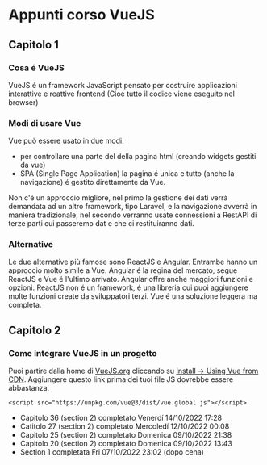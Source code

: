 # Appunti corso VueJS
## Capitolo 1
### **Cosa é VueJS**

VueJS é un framework JavaScript pensato per costruire applicazioni interattive e reattive frontend (Cioé tutto il codice viene eseguito nel browser)

### **Modi di usare Vue**

Vue può essere usato in due modi:
- per controllare una parte del della pagina html (creando widgets gestiti da vue)
- SPA (Single Page Application) la pagina é unica e tutto (anche la navigazione) é gestito direttamente da Vue.

Non c'é un approccio migliore, nel primo la gestione dei dati verrà demandata ad un altro framework, tipo Laravel, e la navigazione avverrà in maniera tradizionale, nel secondo verranno usate connessioni a RestAPI di terze parti cui passeremo dat e che ci restituiranno dati.

### **Alternative**
Le due alternative più famose sono ReactJS e Angular. Entrambe hanno un approccio molto simile a Vue. Angular é la regina del mercato, segue ReactJS e Vue é l'ultimo arrivato.
Angular offre anche maggiori funzioni e opzioni. ReactJS non é un framework, é una libreria cui puoi aggiungere molte funzioni create da sviluppatori terzi. Vue é una soluzione leggera ma completa.

## Capitolo 2
### **Come integrare VueJS in un progetto**
Puoi partire dalla home di [VueJS.org](https://vuejs.org/) cliccando su [Install -> Using Vue from CDN](https://vuejs.org/guide/quick-start.html#using-vue-from-cdn).
Aggiungere questo link prima dei tuoi file JS dovrebbe essere abbastanza.
```
<script src="https://unpkg.com/vue@3/dist/vue.global.js"></script>
```

- Capitolo 36 (section 2) completato Venerdí 14/10/2022 17:28
- Catitolo 27 (section 2) completato Mercoledí 12/10/2022 00:08
- Capitolo 25 (section 2) completato Domenica 09/10/2022 21:38
- Capitolo 20 (section 2) completato Domenica 09/10/2022 13:43
- Section 1 completata Fri 07/10/2022 23:02 (dopo cena)

